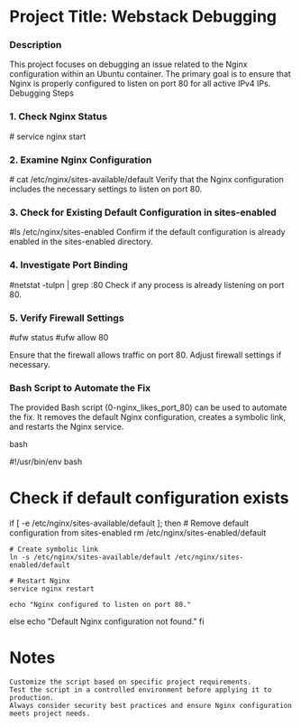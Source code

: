 <h1>Project Title: Webstack Debugging</h1>
<h3>Description</h3>

This project focuses on debugging an issue related to the Nginx configuration within an Ubuntu container. The primary goal is to ensure that Nginx is properly configured to listen on port 80 for all active IPv4 IPs.
Debugging Steps
<h3>1. Check Nginx Status</h3>
#   service nginx start

<h3>2. Examine Nginx Configuration</h3>
#    cat /etc/nginx/sites-available/default
Verify that the Nginx configuration includes the necessary settings to listen on port 80.

<h3>3. Check for Existing Default Configuration in sites-enabled</h3>
#ls /etc/nginx/sites-enabled
Confirm if the default configuration is already enabled in the sites-enabled directory.

<h3>4. Investigate Port Binding</h3>
#netstat -tulpn | grep :80
Check if any process is already listening on port 80.

<h3>5. Verify Firewall Settings </h3>
#ufw status
#ufw allow 80

Ensure that the firewall allows traffic on port 80. Adjust firewall settings if necessary.

<h3>Bash Script to Automate the Fix</h3>
The provided Bash script (0-nginx_likes_port_80) can be used to automate the fix. It removes the default Nginx configuration, creates a symbolic link, and restarts the Nginx service.

bash

#!/usr/bin/env bash

# Check if default configuration exists
if [ -e /etc/nginx/sites-available/default ]; then
    # Remove default configuration from sites-enabled
    rm /etc/nginx/sites-enabled/default

    # Create symbolic link
    ln -s /etc/nginx/sites-available/default /etc/nginx/sites-enabled/default

    # Restart Nginx
    service nginx restart

    echo "Nginx configured to listen on port 80."
else
    echo "Default Nginx configuration not found."
fi

<h1>Notes</h3>

    Customize the script based on specific project requirements.
    Test the script in a controlled environment before applying it to production.
    Always consider security best practices and ensure Nginx configuration meets project needs.
